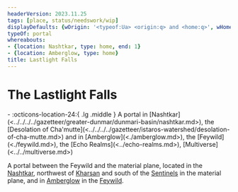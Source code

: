 ```yaml
---
headerVersion: 2023.11.25
tags: [place, status/needswork/wip]
displayDefaults: {wOrigin: '<typeof:Ua> <origin:q> and <home:q>', wHome: ''}
typeOf: portal
whereabouts:
- {location: Nashtkar, type: home, end: 1}
- {location: Amberglow, type: home}
title: Lastlight Falls
---
```

# The Lastlight Falls
<div class="grid cards ext-narrow-margin ext-one-column" markdown>
-   :octicons-location-24:{ .lg .middle } A portal in [Nashtkar](<../../../../gazetteer/greater-dunmar/dunmari-basin/nashtkar.md>), the [Desolation of Cha'mutte](<../../../../gazetteer/istaros-watershed/desolation-of-cha-mutte.md>) and in [Amberglow](<./amberglow.md>), the [Feywild](<./feywild.md>), the [Echo Realms](<../echo-realms.md>), [Multiverse](<../../multiverse.md>)  
</div>


A portal between the Feywild and the material plane, located in the [Nashtkar](<../../../../gazetteer/greater-dunmar/dunmari-basin/nashtkar.md>), northwest of [Kharsan](<../../../../gazetteer/greater-dunmar/dunmari-basin/kharsan.md>) and south of the [Sentinels](<../../../../gazetteer/sentinel-range/sentinel-range.md>) in the material plane, and in [Amberglow](<./amberglow.md>) in the [Feywild](<./feywild.md>). 
